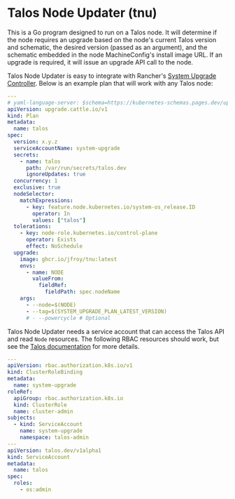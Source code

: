 # Talos Node Updater (tnu)

This is a Go program designed to run on a Talos node. It will determine if the node requires an
upgrade based on the node's current Talos version and schematic, the desired version (passed as an
argument), and the schematic embedded in the node MachineConfig's install image URL. If an upgrade
is required, it will issue an upgrade API call to the node.

Talos Node Updater is easy to integrate with Rancher's
[System Upgrade Controller](https://github.com/rancher/system-upgrade-controller). Below is an
example plan that will work with any Talos node:

```yaml
---
# yaml-language-server: $schema=https://kubernetes-schemas.pages.dev/upgrade.cattle.io/plan_v1.json
apiVersion: upgrade.cattle.io/v1
kind: Plan
metadata:
  name: talos
spec:
  version: x.y.z
  serviceAccountName: system-upgrade
  secrets:
    - name: talos
      path: /var/run/secrets/talos.dev
      ignoreUpdates: true
  concurrency: 1
  exclusive: true
  nodeSelector:
    matchExpressions:
      - key: feature.node.kubernetes.io/system-os_release.ID
        operator: In
        values: ["talos"]
  tolerations:
    - key: node-role.kubernetes.io/control-plane
      operator: Exists
      effect: NoSchedule
  upgrade:
    image: ghcr.io/jfroy/tnu:latest
    envs:
      - name: NODE
        valueFrom:
          fieldRef:
            fieldPath: spec.nodeName
    args:
      - --node=$(NODE)
      - --tag=$(SYSTEM_UPGRADE_PLAN_LATEST_VERSION)
      # - --powercycle # Optional
```

Talos Node Updater needs a service account that can access the Talos API and read `Node` resources.
The following RBAC resources should work, but see the
[Talos documentation](https://www.talos.dev/v1.9/advanced/talos-api-access-from-k8s/) for more
details.

```yaml
---
apiVersion: rbac.authorization.k8s.io/v1
kind: ClusterRoleBinding
metadata:
  name: system-upgrade
roleRef:
  apiGroup: rbac.authorization.k8s.io
  kind: ClusterRole
  name: cluster-admin
subjects:
  - kind: ServiceAccount
    name: system-upgrade
    namespace: talos-admin
---
apiVersion: talos.dev/v1alpha1
kind: ServiceAccount
metadata:
  name: talos
spec:
  roles:
    - os:admin
```
